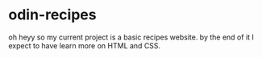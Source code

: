 # odin-recipes

oh heyy so my current project is a basic recipes website. by the end of it I expect to have learn more on HTML and CSS.